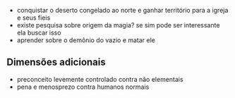 - conquistar o deserto congelado ao norte e ganhar território para a igreja e seus fieis
- existe pesquisa sobre origem da magia? se sim pode ser interessante ela buscar isso
- aprender sobre o demônio do vazio e matar ele

## Dimensões adicionais
- preconceito levemente controlado contra não elementais
- pena e menosprezo contra humanos normais

